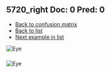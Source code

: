## 5720_right Doc: 0 Pred: 0
- [Back to confusion matrix](https://github.com/juliandewit/kaggle_retinopathy/blob/master/matrix.md)
- [Back to list](https://github.com/juliandewit/kaggle_retinopathy/blob/master/lists/00/list.md)
- [Next example in list](https://github.com/juliandewit/kaggle_retinopathy/blob/master/lists/00/57/5725_left.md)

![Eye](https://retinopaty.blob.core.windows.net/size1024/5720_right_0.jpeg)

### 

![Eye]()
